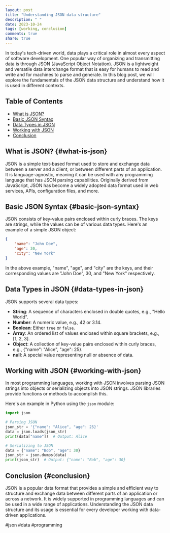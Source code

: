 ```yaml
---
layout: post
title: "Understanding JSON data structure"
description: " "
date: 2023-10-24
tags: [working, conclusion]
comments: true
share: true
---
```


In today's tech-driven world, data plays a critical role in almost every aspect of software development. One popular way of organizing and transmitting data is through JSON (JavaScript Object Notation). JSON is a lightweight and versatile data interchange format that is easy for humans to read and write and for machines to parse and generate. In this blog post, we will explore the fundamentals of the JSON data structure and understand how it is used in different contexts.

## Table of Contents
- [What is JSON?](#what-is-json)
- [Basic JSON Syntax](#basic-json-syntax)
- [Data Types in JSON](#data-types-in-json)
- [Working with JSON](#working-with-json)
- [Conclusion](#conclusion)

## What is JSON? {#what-is-json}

JSON is a simple text-based format used to store and exchange data between a server and a client, or between different parts of an application. It is language-agnostic, meaning it can be used with any programming language that has JSON parsing capabilities. Originally derived from JavaScript, JSON has become a widely adopted data format used in web services, APIs, configuration files, and more.

## Basic JSON Syntax {#basic-json-syntax}

JSON consists of key-value pairs enclosed within curly braces. The keys are strings, while the values can be of various data types. Here's an example of a simple JSON object:

```json
{
    "name": "John Doe",
    "age": 30,
    "city": "New York"
}
```

In the above example, "name", "age", and "city" are the keys, and their corresponding values are "John Doe", 30, and "New York" respectively.

## Data Types in JSON {#data-types-in-json}

JSON supports several data types:

- **String**: A sequence of characters enclosed in double quotes, e.g., "Hello World".
- **Number**: A numeric value, e.g., 42 or 3.14.
- **Boolean**: Either `true` or `false`.
- **Array**: An ordered list of values enclosed within square brackets, e.g., [1, 2, 3].
- **Object**: A collection of key-value pairs enclosed within curly braces, e.g., {"name": "Alice", "age": 25}.
- **null**: A special value representing null or absence of data.

## Working with JSON {#working-with-json}

In most programming languages, working with JSON involves parsing JSON strings into objects or serializing objects into JSON strings. JSON libraries provide functions or methods to accomplish this.

Here's an example in Python using the `json` module:

```python
import json

# Parsing JSON
json_str = '{"name": "Alice", "age": 25}'
data = json.loads(json_str)
print(data["name"])  # Output: Alice

# Serializing to JSON
data = {"name": "Bob", "age": 30}
json_str = json.dumps(data)
print(json_str)  # Output: {"name": "Bob", "age": 30}
```

## Conclusion {#conclusion}

JSON is a popular data format that provides a simple and efficient way to structure and exchange data between different parts of an application or across a network. It is widely supported in programming languages and can be used in a wide range of applications. Understanding the JSON data structure and its usage is essential for every developer working with data-driven applications.

#json #data #programming